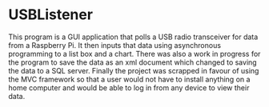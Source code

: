USBListener
===========

This program is a GUI application that polls a USB radio transceiver for data from a Raspberry Pi. It then inputs that data using asynchronous programming to a list box and a chart.
There was also a work in progress for the program to save the data as an xml document which changed to saving the data to a SQL server.
Finally the project was scrapped in favour of using the MVC framework so that a user would not have to install anything on a home computer and would be able to log in from any device to view their data.
